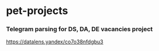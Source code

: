 # pet-projects


### Telegram parsing for DS, DA, DE vacancies project
https://datalens.yandex/co7o38nfdgbu3
